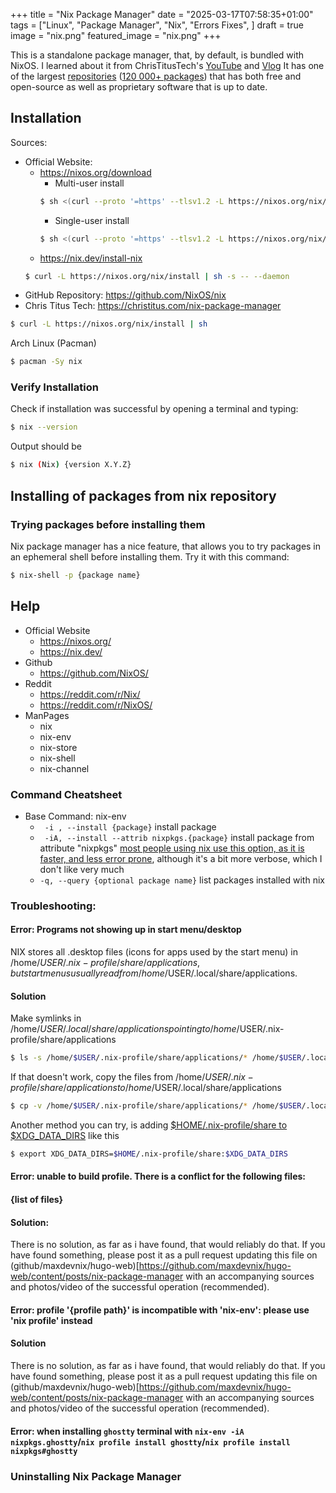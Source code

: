 +++
title = "Nix Package Manager"
date = "2025-03-17T07:58:35+01:00"
tags = ["Linux", "Package Manager", "Nix", "Errors Fixes", ]
draft = true
image = "nix.png"
featured_image = "nix.png"
+++

<!--This is a package manager with one of the largest repositories
(80 000+ packages), that can be installed on most distros.-->

This is a standalone package manager,
that, by default, is bundled with NixOS.
I learned about it from ChrisTitusTech's
[YouTube](https://youtube.com/watch?v=Ty8C2B910EI) and
[Vlog](https://christitus.com/nix-package-manager)
It has one of the largest [repositories](https://github.com/nixos/nixpkgs)
([120 000+ packages](https://repology.org/repository/nix_unstable))
that has both free and open-source as well as proprietary software
that is up to date.

## Installation
Sources:
- Official Website:
    - https://nixos.org/download
        - Multi-user install
        ```sh
        $ sh <(curl --proto '=https' --tlsv1.2 -L https://nixos.org/nix/install) --daemon
        ```
        - Single-user install
        ```sh
        $ sh <(curl --proto '=https' --tlsv1.2 -L https://nixos.org/nix/install) --no-daemon
        ```
    - https://nix.dev/install-nix
    ```sh
    $ curl -L https://nixos.org/nix/install | sh -s -- --daemon
    ```
- GitHub Repository: https://github.com/NixOS/nix
- Chris Titus Tech: https://christitus.com/nix-package-manager
```sh
$ curl -L https://nixos.org/nix/install | sh
```
Arch Linux (Pacman)
```sh
$ pacman -Sy nix
```

### Verify Installation
Check if installation was successful by opening a terminal and typing:
```sh
$ nix --version
```
Output should be
```sh
$ nix (Nix) {version X.Y.Z}
```
## Installing of packages from nix repository
<!-- https://stop-using-nix-env.privatevoid.net/ -->


### Trying packages before installing them
<!-- https://nix.dev/tutorials/first-steps/ad-hoc-shell-environments.html -->
Nix package manager has a nice feature, that allows you to try packages in an
ephemeral shell before installing them.
Try it with this command:
```sh
$ nix-shell -p {package name}
```

## Help
- Official Website
    - https://nixos.org/
    - https://nix.dev/
- Github
    - https://github.com/NixOS/
- Reddit
    - https://reddit.com/r/Nix/
    - https://reddit.com/r/NixOS/
- ManPages
    - nix
    - nix-env
    - nix-store
    - nix-shell
    - nix-channel

### Command Cheatsheet
- Base Command: nix-env
    - ` -i , --install {package}` install package
    - ` -iA, --install --attrib nixpkgs.{package}` install package from attribute "nixpkgs"
        [most people using nix<!--'s imperative...--> use this option, as it is faster, and less error prone](https://github.com/NixOS/nixpkgs/issues/38635#issuecomment-393657957), although it's a bit more verbose, which I don't like very much
    - `-q, --query {optional package name}` list packages installed with nix

### Troubleshooting:

#### Error: Programs not showing up in start menu/desktop
NIX stores all .desktop files (icons for apps used by the start menu) in
/home/$USER/.nix-profile/share/applications, but start menus usually read from
/home/$USER/.local/share/applications.

#### Solution
Make symlinks in /home/$USER/.local/share/applications pointing to
/home/$USER/.nix-profile/share/applications
```sh
$ ls -s /home/$USER/.nix-profile/share/applications/* /home/$USER/.local/share/applications/ 
```

If that doesn't work, copy the files from /home/$USER/.nix-profile/share/applications
to /home/$USER/.local/share/applications
```sh
$ cp -v /home/$USER/.nix-profile/share/applications/* /home/$USER/.local/share/applications 
```

Another method you can try, is adding [$HOME/.nix-profile/share to $XDG_DATA_DIRS](https://wiki.archlinux.org/title/Nix#Desktop_integration) like this
```sh
$ export XDG_DATA_DIRS=$HOME/.nix-profile/share:$XDG_DATA_DIRS
```


#### Error: unable to build profile. There is a conflict for the following files:
#### {list of files}

#### Solution:
There is no solution, as far as i have found, that would reliably do that. 
If you have found something, please post it as a pull request updating this file
on (github/maxdevnix/hugo-web)[https://github.com/maxdevnix/hugo-web/content/posts/nix-package-manager
with an accompanying sources and photos/video of the successful operation (recommended).

#### Error: profile '{profile path}' is incompatible with 'nix-env': please use 'nix profile' instead

#### Solution
There is no solution, as far as i have found, that would reliably do that. 
If you have found something, please post it as a pull request updating this file
on (github/maxdevnix/hugo-web)[https://github.com/maxdevnix/hugo-web/content/posts/nix-package-manager
with an accompanying sources and photos/video of the successful operation (recommended).


#### Error: when installing `ghostty` terminal with `nix-env -iA nixpkgs.ghostty`/`nix profile install ghostty`/`nix profile install nixpkgs#ghostty`

### Uninstalling Nix Package Manager
